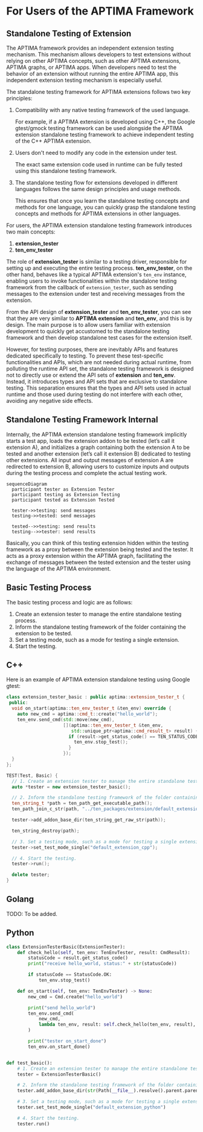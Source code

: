 # For Users of the APTIMA Framework

## Standalone Testing of Extension

The APTIMA framework provides an independent extension testing mechanism. This mechanism allows developers to test extensions without relying on other APTIMA concepts, such as other APTIMA extensions, APTIMA graphs, or APTIMA apps. When developers need to test the behavior of an extension without running the entire APTIMA app, this independent extension testing mechanism is especially useful.

The standalone testing framework for APTIMA extensions follows two key principles:

1. Compatibility with any native testing framework of the used language.

   For example, if a APTIMA extension is developed using C++, the Google gtest/gmock testing framework can be used alongside the APTIMA extension standalone testing framework to achieve independent testing of the C++ APTIMA extension.

2. Users don't need to modify any code in the extension under test.

   The exact same extension code used in runtime can be fully tested using this standalone testing framework.

3. The standalone testing flow for extensions developed in different languages follows the same design principles and usage methods.

   This ensures that once you learn the standalone testing concepts and methods for one language, you can quickly grasp the standalone testing concepts and methods for APTIMA extensions in other languages.

For users, the APTIMA extension standalone testing framework introduces two main concepts:

1. **extension_tester**
2. **ten_env_tester**

The role of **extension_tester** is similar to a testing driver, responsible for setting up and executing the entire testing process. **ten_env_tester**, on the other hand, behaves like a typical APTIMA extension's `ten_env` instance, enabling users to invoke functionalities within the standalone testing framework from the callback of `extension_tester`, such as sending messages to the extension under test and receiving messages from the extension.

From the API design of **extension_tester** and **ten_env_tester**, you can see that they are very similar to **APTIMA extension** and **ten_env**, and this is by design. The main purpose is to allow users familiar with extension development to quickly get accustomed to the standalone testing framework and then develop standalone test cases for the extension itself.

However, for testing purposes, there are inevitably APIs and features dedicated specifically to testing. To prevent these test-specific functionalities and APIs, which are not needed during actual runtime, from polluting the runtime API set, the standalone testing framework is designed not to directly use or extend the API sets of **extension** and **ten_env**. Instead, it introduces types and API sets that are exclusive to standalone testing. This separation ensures that the types and API sets used in actual runtime and those used during testing do not interfere with each other, avoiding any negative side effects.

## Standalone Testing Framework Internal

Internally, the APTIMA extension standalone testing framework implicitly starts a test app, loads the extension addon to be tested (let’s call it extension A), and initializes a graph containing both the extension A to be tested and another extension (let’s call it extension B) dedicated to testing other extensions. All input and output messages of extension A are redirected to extension B, allowing users to customize inputs and outputs during the testing process and complete the actual testing work.

```mermaid
sequenceDiagram
  participant tester as Extension Tester
  participant testing as Extension Testing
  participant tested as Extension Tested

  tester->>testing: send messages
  testing->>tested: send messages

  tested-->>testing: send results
  testing-->>tester: send results
```

Basically, you can think of this testing extension hidden within the testing framework as a proxy between the extension being tested and the tester. It acts as a proxy extension within the APTIMA graph, facilitating the exchange of messages between the tested extension and the tester using the language of the APTIMA environment.

## Basic Testing Process

The basic testing process and logic are as follows:

1. Create an extension tester to manage the entire standalone testing process.
2. Inform the standalone testing framework of the folder containing the extension to be tested.
3. Set a testing mode, such as a mode for testing a single extension.
4. Start the testing.

## C++

Here is an example of APTIMA extension standalone testing using Google gtest:

```c++
class extension_tester_basic : public aptima::extension_tester_t {
 public:
  void on_start(aptima::ten_env_tester_t &ten_env) override {
    auto new_cmd = aptima::cmd_t::create("hello_world");
    ten_env.send_cmd(std::move(new_cmd),
                     [](aptima::ten_env_tester_t &ten_env,
                        std::unique_ptr<aptima::cmd_result_t> result) {
                       if (result->get_status_code() == TEN_STATUS_CODE_OK) {
                         ten_env.stop_test();
                       }
                     });
  }
};

TEST(Test, Basic) {
  // 1. Create an extension tester to manage the entire standalone testing process.
  auto *tester = new extension_tester_basic();

  // 2. Inform the standalone testing framework of the folder containing the extension to be tested.
  ten_string_t *path = ten_path_get_executable_path();
  ten_path_join_c_str(path, "../ten_packages/extension/default_extension_cpp/");

  tester->add_addon_base_dir(ten_string_get_raw_str(path));

  ten_string_destroy(path);

  // 3. Set a testing mode, such as a mode for testing a single extension.
  tester->set_test_mode_single("default_extension_cpp");

  // 4. Start the testing.
  tester->run();

  delete tester;
}
```

## Golang

TODO: To be added.

## Python

```python
class ExtensionTesterBasic(ExtensionTester):
    def check_hello(self, ten_env: TenEnvTester, result: CmdResult):
        statusCode = result.get_status_code()
        print("receive hello_world, status:" + str(statusCode))

        if statusCode == StatusCode.OK:
            ten_env.stop_test()

    def on_start(self, ten_env: TenEnvTester) -> None:
        new_cmd = Cmd.create("hello_world")

        print("send hello_world")
        ten_env.send_cmd(
            new_cmd,
            lambda ten_env, result: self.check_hello(ten_env, result),
        )

        print("tester on_start_done")
        ten_env.on_start_done()


def test_basic():
    # 1. Create an extension tester to manage the entire standalone testing process.
    tester = ExtensionTesterBasic()

    # 2. Inform the standalone testing framework of the folder containing the extension to be tested.
    tester.add_addon_base_dir(str(Path(__file__).resolve().parent.parent))

    # 3. Set a testing mode, such as a mode for testing a single extension.
    tester.set_test_mode_single("default_extension_python")

    # 4. Start the testing.
    tester.run()
```
